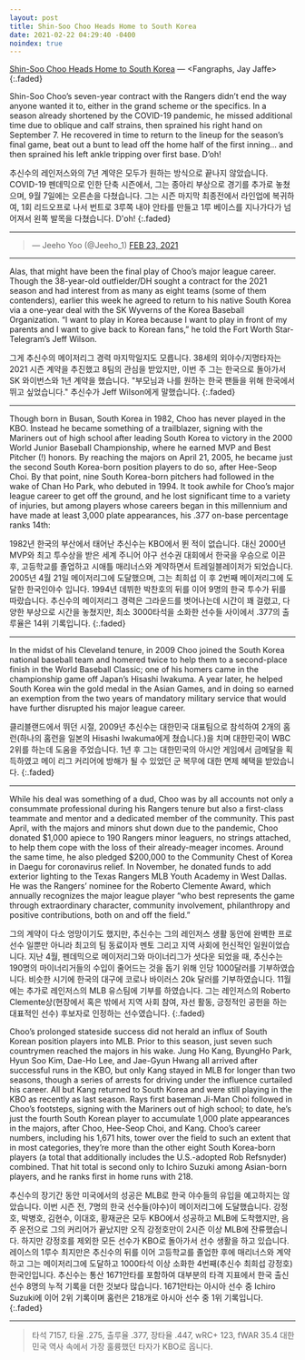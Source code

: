 ```yaml
---
layout: post
title: Shin-Soo Choo Heads Home to South Korea
date: 2021-02-22 04:29:40 -0400
noindex: true
---
```


[Shin-Soo Choo Heads Home to South Korea](https://blogs.fangraphs.com/shin-soo-choo-heads-home-to-south-korea/#more-355558) &mdash; <Fangraphs, Jay Jaffe>
{:.faded}

Shin-Soo Choo’s seven-year contract with the Rangers didn’t end the way anyone wanted it to, either in the grand scheme or the specifics. In a season already shortened by the COVID-19 pandemic, he missed additional time due to oblique and calf strains, then sprained his right hand on September 7. He recovered in time to return to the lineup for the season’s final game, beat out a bunt to lead off the home half of the first inning… and then sprained his left ankle tripping over first base. D’oh!

추신수의 레인저스와의 7년 계약은 모두가 원하는 방식으로 끝나지 않았습니다. COVID-19 펜데믹으로 인한 단축 시즌에서, 그는 종아리 부상으로 경기를 추가로 놓쳤으며, 9월 7일에는 오른손을 다쳤습니다. 그는 시즌 마지막 최종전에서 라인업에 복귀하여, 1회 리드오프로 나서 번트로 3루쪽 내야 안타를 만들고 1루 베이스를 지나가다가 넘어져서 왼쪽 발목을 다쳤습니다. D'oh!
{:.faded}

---

<script async src="//platform.twitter.com/widgets.js" charset="utf-8"></script>
<blockquote class="twitter-tweet" data-lang="en">
  &mdash; Jeeho Yoo (@Jeeho_1)
  <a href="https://twitter.com/Jeeho_1/status/1364033164348301319">FEB 23, 2021</a>
</blockquote>

---

Alas, that might have been the final play of Choo’s major league career. Though the 38-year-old outfielder/DH sought a contract for the 2021 season and had interest from as many as eight teams (some of them contenders), earlier this week he agreed to return to his native South Korea via a one-year deal with the SK Wyverns of the Korea Baseball Organization. “I want to play in Korea because I want to play in front of my parents and I want to give back to Korean fans,” he told the Fort Worth Star-Telegram’s Jeff Wilson.

그게 추신수의 메이저리그 경력 마지막일지도 모릅니다. 38세의 외야수/지명타자는 2021 시즌 계약을 추진했고 8팀의 관심을 받았지만, 이번 주 그는 한국으로 돌아가서 SK 와이번스와 1년 계약을 했습니다. "부모님과 나를 원하는 한국 팬들을 위해 한국에서 뛰고 싶었습니다." 추신수가 Jeff Wilson에게 말했습니다.
{:.faded}

---

Though born in Busan, South Korea in 1982, Choo has never played in the KBO. Instead he became something of a trailblazer, signing with the Mariners out of high school after leading South Korea to victory in the 2000 World Junior Baseball Championship, where he earned MVP and Best Pitcher (!) honors. By reaching the majors on April 21, 2005, he became just the second South Korea-born position players to do so, after Hee-Seop Choi. By that point, nine South Korea-born pitchers had followed in the wake of Chan Ho Park, who debuted in 1994. It took awhile for Choo’s major league career to get off the ground, and he lost significant time to a variety of injuries, but among players whose careers began in this millennium and have made at least 3,000 plate appearances, his .377 on-base percentage ranks 14th:

1982년 한국의 부산에서 태어난 추신수는 KBO에서 뛴 적이 없습니다. 대신 2000년 MVP와 최고 투수상을 받은 세계 주니어 야구 선수권 대회에서 한국을 우승으로 이끈 후, 고등학교를 졸업하고 시애틀 매리너스와 계약하면서 트레일블레이저가 되었습니다. 2005년 4월 21일 메이저리그에 도달했으며, 그는 최희섭 이 후 2번째 메이저리그에 도달한 한국인야수 입니다. 1994년 데뷔한 박찬호의 뒤를 이어 9명의 한국 투수가 뒤를 따랐습니다. 추신수의 메이저리그 경력은 그라운드를 벗어나는데 시간이 꽤 걸렸고, 다양한 부상으로 시간을 놓쳤지만, 최소 3000타석을 소화한 선수들 사이에서 .377의 출루율은 14위 기록입니다.
{:.faded}

---

In the midst of his Cleveland tenure, in 2009 Choo joined the South Korea national baseball team and homered twice to help them to a second-place finish in the World Baseball Classic; one of his homers came in the championship game off Japan’s Hisashi Iwakuma. A year later, he helped South Korea win the gold medal in the Asian Games, and in doing so earned an exemption from the two years of mandatory military service that would have further disrupted his major league career.

클리블랜드에서 뛰던 시절, 2009년 추신수는 대한민국 대표팀으로 참석하여 2개의 홈런(하나의 홈런을 일본의 Hisashi Iwakuma에게 쳤습니다.)을 치며 대한민국이 WBC 2위를 하는데 도움을 주었습니다. 1년 후 그는 대한민국의 아시안 게임에서 금메달을 획득하였고 메이 리그 커리어에 방해가 될 수 있었던 군 복무에 대한 면제 혜택을 받았습니다.
{:.faded}

---

While his deal was something of a dud, Choo was by all accounts not only a consummate professional during his Rangers tenure but also a first-class teammate and mentor and a dedicated member of the community. This past April, with the majors and minors shut down due to the pandemic, Choo donated $1,000 apiece to 190 Rangers minor leaguers, no strings attached, to help them cope with the loss of their already-meager incomes. Around the same time, he also pledged $200,000 to the Community Chest of Korea in Daegu for coronavirus relief. In November, he donated funds to add exterior lighting to the Texas Rangers MLB Youth Academy in West Dallas. He was the Rangers’ nominee for the Roberto Clemente Award, which annually recognizes the major league player “who best represents the game through extraordinary character, community involvement, philanthropy and positive contributions, both on and off the field.”

그의 계약이 다소 엉망이기도 했지만, 추신수는 그의 레인저스 생활 동안에 완벽한 프로 선수 일뿐만 아니라 최고의 팀 동료이자 멘토 그리고 지역 사회에 헌신적인 일원이었습니다. 지난 4월, 펜데믹으로 메이저리그와 마이너리그가 셧다운 되었을 때, 추신수는 190명의 마이너리거들의 수입이 줄어드는 것을 돕기 위해 인당 1000달러를 기부하였습니다. 비슷한 시기에 한국의 대구에 코로나 바이러스 20k 달러를 기부하였습니다. 11월에는 추가로 레인저스의 MLB 유스팀에 기부를 하였습니다. 그는 레인저스의 Roberto Clemente상(현장에서 혹은 밖에서 지역 사회 참여, 자선 활동, 긍정적인 공헌을 하는 대표적인 선수) 후보자로 인정하는 선수였습니다.
{:.faded}

Choo’s prolonged stateside success did not herald an influx of South Korean position players into MLB. Prior to this season, just seven such countrymen reached the majors in his wake. Jung Ho Kang, ByungHo Park, Hyun Soo Kim, Dae-Ho Lee, and Jae-Gyun Hwang all arrived after successful runs in the KBO, but only Kang stayed in MLB for longer than two seasons, though a series of arrests for driving under the influence curtailed his career. All but Kang returned to South Korea and were still playing in the KBO as recently as last season. Rays first baseman Ji-Man Choi followed in Choo’s footsteps, signing with the Mariners out of high school; to date, he’s just the fourth South Korean player to accumulate 1,000 plate appearances in the majors, after Choo, Hee-Seop Choi, and Kang. Choo’s career numbers, including his 1,671 hits, tower over the field to such an extent that in most categories, they’re more than the other eight South Korea-born players (a total that additionally includes the U.S.-adopted Rob Refsnyder) combined. That hit total is second only to Ichiro Suzuki among Asian-born players, and he ranks first in home runs with 218.

추신수의 장기간 동안 미국에서의 성공은 MLB로 한국 야수들의 유입을 예고하지는 않았습니다. 이번 시즌 전, 7명의 한국 선수들(야수)이 메이저리그에 도달했습니다. 강정호, 박병호, 김현수, 이대호, 황재균은 모두 KBO에서 성공하고 MLB에 도착했지만, 음주 운전으로 그의 커리어가 끝났지만 오직 강정호만이 2시즌 이상 MLB에 잔류했습니다. 하지만 강정호를 제외한 모든 선수가 KBO로 돌아가서 선수 생활을 하고 있습니다. 레이스의 1루수 최지만은 추신수의 뒤를 이어 고등학교를 졸업한 후에 매리너스와 계약하고 그는 메이저리그에 도달하고 1000타석 이상 소화한 4번째(추신수 최희섭 강정호) 한국인입니다. 추신수는 통산 1671안타를 포함하여 대부분의 타격 지표에서 한국 출신 선수 8명의 누적 기록을 더한 것보다 많습니다. 1671안타는 아시아 선수 중 Ichiro Suzuki에 이어 2위 기록이며 홈런은 218개로 아시아 선수 중 1위 기록입니다.
{:.faded}

---

> 타석 7157,	타율 .275,	출루율 .377,	장타율 .447, wRC+ 123,	fWAR 35.4 대한민국 역사 속에서 가장 훌륭했던 타자가 KBO로 옵니다.
